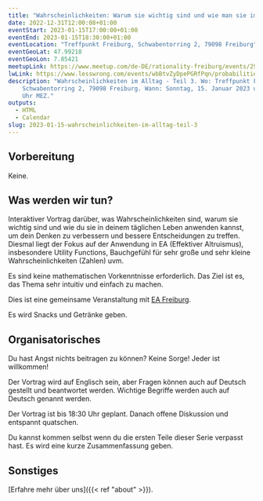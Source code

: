 ```yaml
---
title: "Wahrscheinlichkeiten: Warum sie wichtig sind und wie man sie im Alltag anwendet - Teil 2/3: Anwendung"
date: 2022-12-31T12:00:08+01:00
eventStart: 2023-01-15T17:00:00+01:00
eventEnd: 2023-01-15T18:30:00+01:00
eventLocation: "Treffpunkt Freiburg, Schwabentorring 2, 79098 Freiburg"
eventGeoLat: 47.99218
eventGeoLon: 7.85421
meetupLink: https://www.meetup.com/de-DE/rationality-freiburg/events/290632495/
lwLink: https://www.lesswrong.com/events/wbBtvZyDpePGRfPqn/probabilities-why-they-matter-and-how-to-apply-them-in-daily-2
description: "Wahrscheinlichkeiten im Alltag - Teil 3. Wo: Treffpunkt Freiburg,
    Schwabentorring 2, 79098 Freiburg. Wann: Sonntag, 15. Januar 2023 um 17:00
    Uhr MEZ."
outputs:
  - HTML
  - Calendar
slug: 2023-01-15-wahrscheinlichkeiten-im-alltag-teil-3
---
```


## Vorbereitung

Keine.


## Was werden wir tun?

Interaktiver Vortrag darüber, was Wahrscheinlichkeiten sind, warum sie wichtig
sind und wie du sie in deinem täglichen Leben anwenden kannst, um dein Denken
zu verbessern und bessere Entscheidungen zu treffen. Diesmal liegt der Fokus
auf der Anwendung in EA (Effektiver Altruismus), insbesondere Utility
Functions, Bauchgefühl für sehr große und sehr kleine Wahrscheinlichkeiten
(Zahlen) uvm.

Es sind keine mathematischen Vorkenntnisse erforderlich. Das Ziel ist es, das
Thema sehr intuitiv und einfach zu machen.

Dies ist eine gemeinsame Veranstaltung mit [EA
Freiburg](https://ea-freiburg.org/).

Es wird Snacks und Getränke geben.


## Organisatorisches

Du hast Angst nichts beitragen zu können? Keine Sorge! Jeder ist willkommen!

Der Vortrag wird auf Englisch sein, aber Fragen können auch auf Deutsch
gestellt und beantwortet werden. Wichtige Begriffe werden auch auf Deutsch
genannt werden.

Der Vortrag ist bis 18:30 Uhr geplant. Danach offene Diskussion und entspannt
quatschen.

Du kannst kommen selbst wenn du die ersten Teile dieser Serie verpasst hast. Es
wird eine kurze Zusammenfassung geben.


## Sonstiges

[Erfahre mehr über uns]({{< ref "about" >}}).
